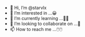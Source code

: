 - 👋 Hi, I’m @starvlx
- 👀 I’m interested in ...😀 
- 🌱 I’m currently learning ...👍🏻
- 💞️ I’m looking to collaborate on ...🤝
- 📫 How to reach me ...🖱️🖱️

<!---
stanvladxxi/stanvladxxi is a ✨ special ✨ repository because its `README.md` (this file) appears on your GitHub profile.
You can click the Preview link to take a look at your changes.
--->
